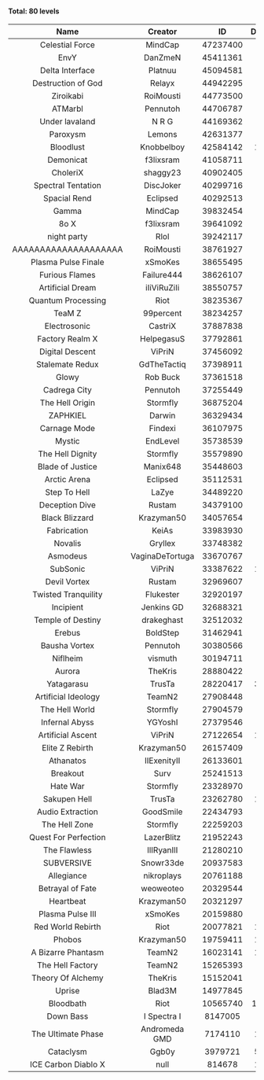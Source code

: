 #### Total: 80 levels

| Name | Creator | ID | Downloads | Likes |
|:---:|:---:|:---:|:---:|:---:|
| Celestial Force  | MindCap | 47237400 | 34389 | 3638
| EnvY | DanZmeN | 45411361 | 206504 | 19148
| Delta Interface | Platnuu | 45094581 | 58779 | 6176
| Destruction of God | Relayx | 44942295 | 59180 | 5825
| Ziroikabi | RoiMousti | 44773500 | 65319 | 5722
| ATMarbl | Pennutoh | 44706787 | 53127 | 5087
| Under lavaland | N R G | 44169362 | 215664 | 19753
| Paroxysm | Lemons | 42631377 | 111905 | 9904
| Bloodlust | Knobbelboy | 42584142 | 1691976 | 177040
| Demonicat | f3lixsram | 41058711 | 128664 | 10495
| CholeriX | shaggy23 | 40902405 | 127465 | 10163
| Spectral Tentation | DiscJoker | 40299716 | 105347 | 7220
| Spacial Rend | Eclipsed | 40292513 | 58467 | 5052
| Gamma | MindCap | 39832454 | 109819 | 9949
| 8o X | f3lixsram | 39641092 | 193567 | 15729
| night party | Rlol | 39242117 | 43810 | 4377
| AAAAAAAAAAAAAAAAAAAA | RoiMousti | 38761927 | 215801 | 14243
| Plasma Pulse Finale | xSmoKes | 38655495 | 148602 | 13817
| Furious Flames | Failure444 | 38626107 | 41050 | 3248
| Artificial Dream | iIiViRuZiIi | 38550757 | 57882 | 4924
| Quantum Processing | Riot | 38235367 | 463869 | 34465
| TeaM Z | 99percent | 38234257 | 68530 | 5542
| Electrosonic | CastriX | 37887838 | 107236 | 9843
| Factory Realm X | HelpegasuS | 37792861 | 30306 | 3248
| Digital Descent | ViPriN | 37456092 | 821805 | 79412
| Stalemate Redux | GdTheTactiq | 37398911 | 199011 | 15174
| Glowy | Rob Buck | 37361518 | 192952 | 20275
| Cadrega City | Pennutoh | 37255449 | 124707 | 11632
| The Hell Origin | Stormfly | 36875204 | 98210 | 8331
| ZAPHKIEL | Darwin | 36329434 | 255836 | 29045
| Carnage Mode | Findexi | 36107975 | 417034 | 40437
| Mystic | EndLevel | 35738539 | 148510 | 14148
| The Hell Dignity | Stormfly | 35579890 | 136902 | 12199
| Blade of Justice | Manix648 | 35448603 | 806952 | 86507
| Arctic Arena | Eclipsed | 35112531 | 87762 | 6849
| Step To Hell | LaZye | 34489220 | 136448 | 14392
| Deception Dive | Rustam | 34379100 | 367200 | 22766
| Black Blizzard | Krazyman50 | 34057654 | 985207 | 100294
| Fabrication | KeiAs | 33983930 | 41121 | 4824
| Novalis | Gryllex | 33748382 | 216321 | 19928
| Asmodeus | VaginaDeTortuga | 33670767 | 32434 | 3248
| SubSonic | ViPriN | 33387622 | 1671303 | 129282
| Devil Vortex | Rustam | 32969607 | 249759 | 23033
| Twisted Tranquility | Flukester | 32920197 | 193019 | 19365
| Incipient | Jenkins GD | 32688321 | 51530 | 4821
| Temple of Destiny | drakeghast | 32512032 | 138673 | 13698
| Erebus | BoldStep | 31462941 | 599180 | 56953
| Bausha Vortex | Pennutoh | 30380566 | 290938 | 26750
| Niflheim | vismuth | 30194711 | 286369 | 22740
| Aurora | TheKris | 28880422 | 200366 | 18939
| Yatagarasu  | TrusTa | 28220417 | 3950853 | 386943
| Artificial Ideology | TeamN2 | 27908448 | 327434 | 33508
| The Hell World | Stormfly | 27904579 | 330822 | 25011
| Infernal Abyss | YGYoshI | 27379546 | 350744 | 35560
| Artificial Ascent | ViPriN | 27122654 | 1618154 | 147476
| Elite Z Rebirth | Krazyman50 | 26157409 | 554005 | 37743
| Athanatos | IIExenityII | 26133601 | 373915 | 43131
| Breakout | Surv | 25241513 | 262668 | 27073
| Hate War | Stormfly | 23328970 | 173798 | 13572
| Sakupen Hell | TrusTa | 23262780 | 1846078 | 141464
| Audio Extraction | GoodSmile | 22434793 | 296396 | 29055
| The Hell Zone | Stormfly | 22259203 | 325167 | 21587
| Quest For Perfection | LazerBlitz | 21952243 | 286873 | 26097
| The Flawless | IlIRyanIlI | 21280210 | 231237 | 21711
| SUBVERSIVE | Snowr33de | 20937583 | 93041 | 12825
| Allegiance | nikroplays | 20761188 | 311378 | 35074
| Betrayal of Fate | weoweoteo | 20329544 | 476722 | 46016
| Heartbeat | Krazyman50 | 20321297 | 824118 | 75672
| Plasma Pulse III | xSmoKes | 20159880 | 241199 | 24603
| Red World Rebirth | Riot | 20077821 | 1783456 | 124145
| Phobos | Krazyman50 | 19759411 | 1539139 | 143088
| A Bizarre Phantasm | TeamN2 | 16023141 | 1058198 | 109179
| The Hell Factory | TeamN2 | 15265393 | 856359 | 87947
| Theory Of Alchemy | TheKris | 15152041 | 195374 | 15017
| Uprise | Blad3M | 14977845 | 216023 | 20622
| Bloodbath | Riot | 10565740 | 11102531 | 1055711
| Down Bass | I Spectra I | 8147005 | 643170 | 60202
| The Ultimate Phase | Andromeda GMD | 7174110 | 1949100 | 208573
| Cataclysm | Ggb0y | 3979721 | 5771000 | 493593
| ICE Carbon Diablo X | null | 814678 | 1064464 | 80023
